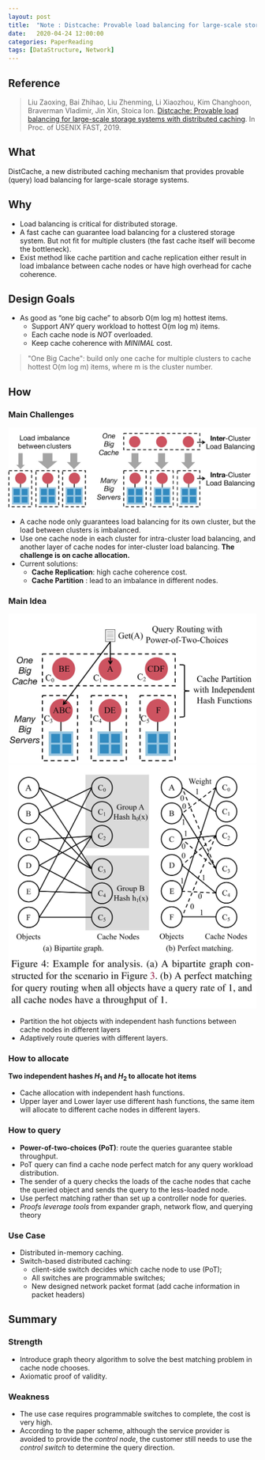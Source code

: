 ```yaml
---
layout: post
title:  "Note : Distcache: Provable load balancing for large-scale storage systems with distributed caching"
date:   2020-04-24 12:00:00
categories: PaperReading
tags: [DataStructure, Network]
---
```


## Reference

> Liu Zaoxing, Bai Zhihao, Liu Zhenming, Li Xiaozhou, Kim Changhoon, Braverman Vladimir, Jin Xin, Stoica Ion. [Distcache: Provable load balancing for large-scale storage systems with distributed caching](https://www.usenix.org/system/files/fast19-liu.pdf). In Proc. of USENIX FAST, 2019.

## What

DistCache, a new distributed caching mechanism that provides provable (query) load balancing for large-scale storage systems.
<!-- more -->

## Why

* Load balancing is critical for distributed storage.
* A fast cache can guarantee load balancing for a clustered storage system. But not fit for multiple clusters (the fast cache itself will become the bottleneck).
* Exist method like cache partition and cache replication either result in load imbalance between cache nodes or have high overhead for cache coherence.

## Design Goals

* As good as “one big cache” to absorb O(m log m) hottest items.
    * Support *ANY* query workload to hottest O(m log m) items.
    * Each cache node is *NOT* overloaded.
    * Keep cache coherence with *MINIMAL* cost.

> "One Big Cache": build only one cache for multiple clusters to cache hottest O(m log m) items, where m is the cluster number.

## How

### Main Challenges

![Challenges](img/paperReading/DistCache-Motivation.JPG)

* A cache node only guarantees load balancing for its own cluster, but the load between clusters is imbalanced.
* Use one cache node in each cluster for intra-cluster load balancing, and another layer of cache nodes for inter-cluster load balancing. **The challenge is on cache allocation.**
* Current solutions:
    * **Cache Replication**: high cache coherence cost.
    * **Cache Partition** : lead to an imbalance in different nodes.

### Main Idea

![Challenges](img/paperReading/DistCache-Idea.JPG)
![Challenges](img/paperReading/DistCache-Analysis.JPG)

* Partition the hot objects with independent hash functions between cache nodes in different layers
* Adaptively route queries with different layers.

### How to allocate

**Two independent hashes $H_1$ and $H_2$ to allocate hot items**

* Cache allocation with independent hash functions.
* Upper layer and Lower layer use different hash functions, the same item will allocate to different cache nodes in different layers.

### How to query

* **Power-of-two-choices (PoT)**: route the queries guarantee stable throughput.
* PoT query can find a cache node perfect match for any query workload distribution.
* The sender of a query checks the loads of the cache nodes that cache the queried object and sends the query to the less-loaded node.
* Use perfect matching rather than set up a controller node for queries.
* *Proofs leverage tools* from expander graph, network flow, and querying theory

### Use Case

* Distributed in-memory caching.
* Switch-based distributed caching:
  * client-side switch decides which cache node to use (PoT);
  * All switches are programmable switches;  
  * New designed network packet format (add cache information in packet headers)

## Summary

### Strength

* Introduce graph theory algorithm to solve the best matching problem in cache node chooses.
* Axiomatic proof of validity.

### Weakness

* The use case requires programmable switches to complete, the cost is very high.
* According to the paper scheme, although the service provider is avoided to provide the *control node*, the customer still needs to use the *control switch* to determine the query direction.
  